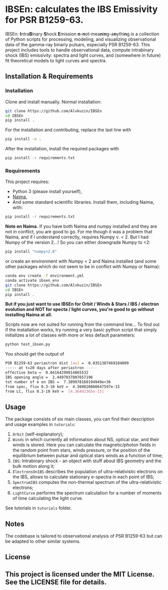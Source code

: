 # IBSEn: calculates the IBS Emissivity for PSR B1259-63.

IBSEn: **I**ntra**B**inary **S**hock **E**mission **n**-**n**ot-mea**n**i**n**g-a**n**ythi**n**g is a collection of Python scripts for processing, modeling, and visualizing observational data of the gamma-ray binariy pulsars, especially PSR B1259-63. This project includes tools to handle observational data, compute intrabinary shock (IBS) emissivity: spectra and light curves, and (somewhere in future) fit theoretical models to light curves and spectra.


## Installation & Requirements 
### Installation

Clone and install manually. Normal installation:

```bash
git clone https://github.com/Alvkuzin/IBSEn
cd IBSEn
pip install .
```

For the installation and contributing, replace the last line with 

```bash
pip install -e .
```

After the installation, install the required packages with
```bash
pip install -r requirements.txt
```


### Requirements
This project requires:
 - Python 3 (please install yourself),
 - [Naima](https://naima.readthedocs.io/en/latest/installation.html),
 - And some standard scientific libraries. Install them, including Naima, with:

```bash
pip install -r requirements.txt
```

**Note on Naima.** If you have both Naima and numpy installed and they are not in conflict, you are good to go. 
For me though it was a problem that Naima, and if I understand correctly, requires Numpy v. < 2. But I had Numpy of the version 2...! So you can either downgrade Numpy to <2:
```bash
pip install "numpy<2.0"
```

or create an environment with Numpy < 2 and Naima installed (and some other packages which do not seem to be in conflict with Numpy or Naima):

```bash
conda env create -f environment.yml
conda activate ibsen_env
git clone https://github.com/Alvkuzin/IBSEn
cd IBSEn
pip install .
```

**But if you just want to use IBSEn for Orbit / Winds & Stars / IBS / electron evolution and NOT for specta / light curves, you're good to go without installing Naima at all.** 

Scripts now are not suited for running from the command line... To find out if the installation works, try running a very basic python script that simply initializes a lot of classes with more or less default parameters:
```bash
python test_ibsen.py
```
You should get the output of

```bash
PSR B1259-63 periastron dist [au] =  0.8351387469104009
----- at t=20 days after periastron -----
effective beta =  0.04164299814865532
IBS opening angle =  2.4497037807657196
tot number of e on IBS =  7.309978160194949e+36
from spec, flux 0.3-10 keV =  4.360820860647597e-15
from LC, flux 0.3-10 keV =  [4.36492365e-15]
```


## Usage
The package consists of six main classes, you can find their description and usage examples in ``tutorials``:
 
 1. ``Orbit`` (self-explanatory);
 2. ``Winds`` in which currently all information about NS, optical star, and their winds is stored. Here you can calculate the magnetic/photon fields in the random point from stars, winds pressure, or the position of the equilibrium between pulsar and optical stars winds as a function of time;
 3. ``IBS``: Intrabinary shock - an object with stuff about IBS geometry and the bulk motion along it;
 4. ``ElectronsOnIBS`` describes the population of ultra-relativistic electrons on the IBS, allows to calculate stationary e-spectra in each point of IBS;
 5. ``SpectrumIBS`` computes the non-thermal spectrum of the ultra-relativistic electrons;
 6. ``LightCurve`` performs the spectrum calculation for a number of moments of time calculating the light curve.

See tutorials in `tutorials` folder.

## Notes

The codebase is tailored to observational analysis of PSR B1259-63 but can be adapted to other similar systems.

## License 

This project is licensed under the MIT License. See the LICENSE file for details.
---


